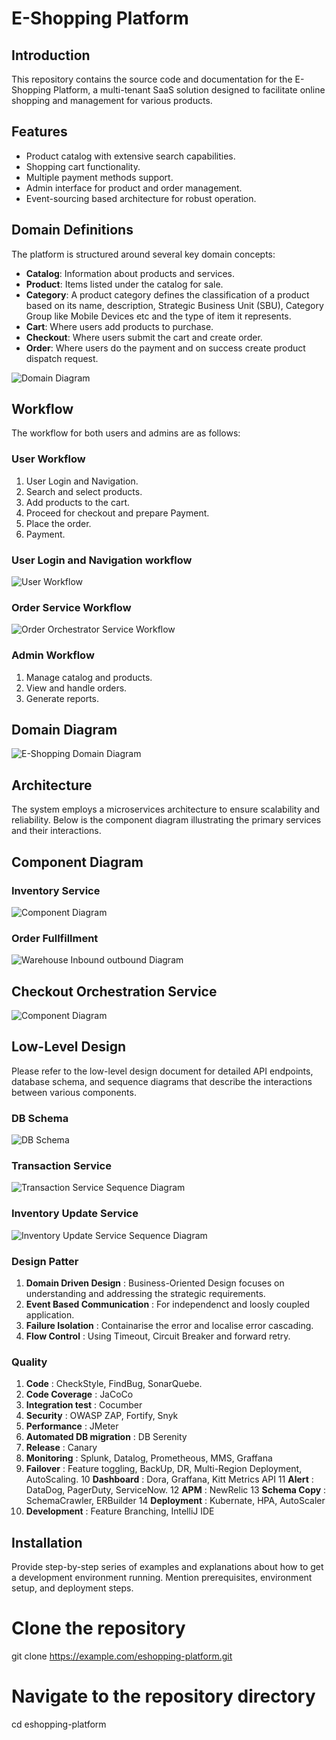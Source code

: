 # E-Shopping Platform

## Introduction
This repository contains the source code and documentation for the E-Shopping Platform, a multi-tenant SaaS solution designed to facilitate online shopping and management for various products.

## Features
- Product catalog with extensive search capabilities.
- Shopping cart functionality.
- Multiple payment methods support.
- Admin interface for product and order management.
- Event-sourcing based architecture for robust operation.

## Domain Definitions
The platform is structured around several key domain concepts:
- **Catalog**: Information about products and services.
- **Product**: Items listed under the catalog for sale.
- **Category**: A product category defines the classification of a product based on its name, description, Strategic Business Unit (SBU), Category Group like Mobile Devices etc and the type of item it represents.
- **Cart**: Where users add products to purchase.
- **Checkout**: Where users submit the cart and create order.
- **Order**: Where users do the payment and on success create product dispatch request.




![Domain Diagram](images/eshopping_domain_diagram.jpg)

## Workflow
The workflow for both users and admins are as follows:

### User Workflow
1. User Login and Navigation.
2. Search and select products.
3. Add products to the cart.
4. Proceed for checkout and prepare Payment.
5. Place the order.
6. Payment.

### User Login and Navigation workflow
![User Workflow](images/eshopping_workflow_diagram.jpg)

### Order Service Workflow
![Order Orchestrator Service Workflow](images/eshopping_order_orchestrator_workflow.jpg)
 
### Admin Workflow
1. Manage catalog and products.
2. View and handle orders.
3. Generate reports.

## Domain Diagram
![E-Shopping Domain Diagram](images/domain_diagram_eshop.jpg)



## Architecture
The system employs a microservices architecture to ensure scalability and reliability. Below is the component diagram illustrating the primary services and their interactions.

## Component Diagram

### Inventory Service
![Component Diagram](images/Eshopping_component_diagram.jpg)

### Order Fullfillment
![Warehouse Inbound outbound Diagram](images/eshopping_order_fullfillment_v2.jpg)


## Checkout Orchestration Service
![Component Diagram](images/Eshopping_container_diagram.jpg)


## Low-Level Design
Please refer to the low-level design document for detailed API endpoints, database schema, and sequence diagrams that describe the interactions between various components.
### DB Schema
![DB Schema](images/eshopping_schema.png)

### Transaction Service
![Transaction Service Sequence Diagram](images/eshopping_transaction_service.jpg)

### Inventory Update Service
![Inventory Update Service Sequence Diagram](images/sequence_diagram.jpeg)

### Design Patter 
1. **Domain Driven Design** : Business-Oriented Design focuses on understanding and addressing the strategic requirements.
2. **Event Based Communication** : For independenct and loosly coupled application.
3. **Failure Isolation** : Containarise the error and localise error cascading.
4. **Flow Control** : Using Timeout, Circuit Breaker and forward retry.

### Quality
1. **Code** : CheckStyle, FindBug, SonarQuebe.
2. **Code Coverage** : JaCoCo
3. **Integration test** : Cocumber
4. **Security** : OWASP ZAP, Fortify, Snyk
5. **Performance** : JMeter
6. **Automated DB migration** : DB Serenity
7. **Release** : Canary
8. **Monitoring** : Splunk, Datalog, Prometheous, MMS, Graffana
9. **Failover** : Feature toggling, BackUp, DR, Multi-Region Deployment, AutoScaling.
10 **Dashboard** : Dora, Graffana, Kitt Metrics API
11 **Alert** : DataDog, PagerDuty, ServiceNow.
12 **APM** : NewRelic
13 **Schema Copy** : SchemaCrawler, ERBuilder
14 **Deployment** : Kubernate, HPA, AutoScaler
15. **Development** : Feature Branching, IntelliJ IDE 

## Installation
Provide step-by-step series of examples and explanations about how to get a development environment running. Mention prerequisites, environment setup, and deployment steps.

# Clone the repository
git clone https://example.com/eshopping-platform.git

# Navigate to the repository directory
cd eshopping-platform

